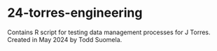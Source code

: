 # 24-torres-engineering
 
Contains R script for testing data management processes for J Torres. Created in May 2024 by Todd Suomela.
